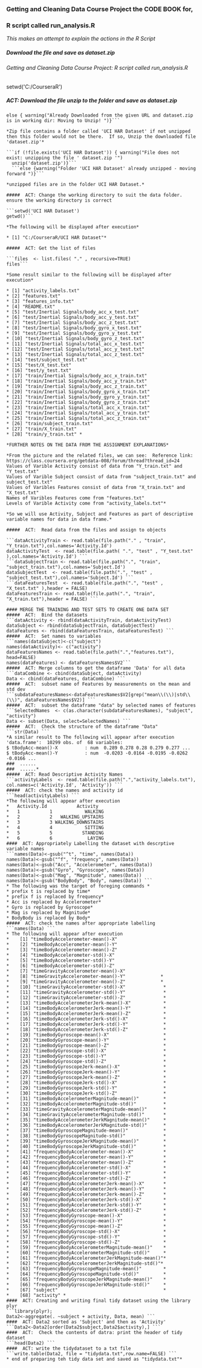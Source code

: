 ### Getting and Cleaning Data Course Project the CODE BOOK for,
### R script called run_analysis.R
*This makes an attempt to explain the actions in the R Script*
##### Download the file and save as dataset.zip
######  Getting and Cleaning Data Course Project: R script called run_analysis.R
setwd('C:/CourseraR')
#####  ACT: Download the file  unzip to the folder and save as dataset.zip

```if (!file.exists('dataset.zip')) {download.file('https://d396qusza40orc.cloudfront.net/getdata%2Fprojectfiles%2FUCI%20HAR%20Dataset.zip',destfile='dataset.zip')}  
else { warning("Already Downloaded from the given URL and dataset.zip is in working dir: Moving to Unzip! ")}```

*Zip file contains a folder called 'UCI HAR Dataset' if not unzipped then this folder would not be there.  If so, Unzip the downloaded file 'dataset.zip'*

```if (!file.exists('UCI HAR Dataset')) { warning("File does not exist: unzipping the file ' dataset.zip '")
  unzip('dataset.zip')}```
  ```else {warning("Folder 'UCI HAR Dataset' already unzipped - moving forward ")}```
  
*unzipped files are in the folder UCI HAR Dataset.*

#####  ACT: Change the working directory to suit the data folder. ensure the working directory is correct

```setwd('UCI HAR Dataset')
getwd()```

*The following will be displayed after execution*

* [1] "C:/CourseraR/UCI HAR Dataset"*
 
#####  ACT: Get the list of files

```files  <- list.files( "." , recursive=TRUE)
files```

*Some result similar to the following will be displayed after execution*

* [1] "activity_labels.txt"                         
* [2] "features.txt"                                
* [3] "features_info.txt"                           
* [4] "README.txt"                                  
* [5] "test/Inertial Signals/body_acc_x_test.txt"   
* [6] "test/Inertial Signals/body_acc_y_test.txt"   
* [7] "test/Inertial Signals/body_acc_z_test.txt"   
* [8] "test/Inertial Signals/body_gyro_x_test.txt"  
* [9] "test/Inertial Signals/body_gyro_y_test.txt"  
* [10] "test/Inertial Signals/body_gyro_z_test.txt"  
* [11] "test/Inertial Signals/total_acc_x_test.txt"  
* [12] "test/Inertial Signals/total_acc_y_test.txt"  
* [13] "test/Inertial Signals/total_acc_z_test.txt"  
* [14] "test/subject_test.txt"                       
* [15] "test/X_test.txt"                             
* [16] "test/y_test.txt"                             
* [17] "train/Inertial Signals/body_acc_x_train.txt" 
* [18] "train/Inertial Signals/body_acc_y_train.txt" 
* [19] "train/Inertial Signals/body_acc_z_train.txt" 
* [20] "train/Inertial Signals/body_gyro_x_train.txt"
* [21] "train/Inertial Signals/body_gyro_y_train.txt"
* [22] "train/Inertial Signals/body_gyro_z_train.txt"
* [23] "train/Inertial Signals/total_acc_x_train.txt"
* [24] "train/Inertial Signals/total_acc_y_train.txt"
* [25] "train/Inertial Signals/total_acc_z_train.txt"
* [26] "train/subject_train.txt"                     
* [27] "train/X_train.txt"                           
* [28] "train/y_train.txt" *

*FURTHER NOTES ON THE DATA FROM THE ASSIGNMENT EXPLANATIONS*

*From the picture and the related files, we can see:  Reference link: https://class.coursera.org/getdata-008/forum/thread?thread_id=24  
Values of Varible Activity consist of data from "Y_train.txt" and "Y_test.txt"  
Values of Varible Subject consist of data from "subject_train.txt" and subject_test.txt"  
Values of Varibles Features consist of data from "X_train.txt" and "X_test.txt"  
Names of Varibles Features come from "features.txt"  
Levels of Varible Activity come from "activity_labels.txt"*

*So we will use Activity, Subject and Features as part of descriptive variable names for data in data frame.*

#####  ACT:  Read data from the files and assign to objects

```dataActivityTrain <- read.table(file.path("." , "train", "Y_train.txt"),col.names='Activity.Id')  
dataActivityTest  <- read.table(file.path( ".", "test" , "Y_test.txt" ),col.names='Activity.Id') ```
```dataSubjectTrain <- read.table(file.path(".", "train", "subject_train.txt"),col.names='Subject.Id')  
dataSubjectTest  <- read.table(file.path(".", "test" , "subject_test.txt"),col.names='Subject.Id') ```
```dataFeaturesTest  <- read.table(file.path(".", "test" , "X_test.txt" ),header = FALSE)  
dataFeaturesTrain <- read.table(file.path(".", "train", "X_train.txt"),header = FALSE) ```

#### MERGE THE TRAINING AND TEST SETS TO CREATE ONE DATA SET
#####  ACT:  Bind the datasets
```dataActivity <- rbind(dataActivityTrain, dataActivityTest)
dataSubject <- rbind(dataSubjectTrain, dataSubjectTest)
dataFeatures <- rbind(dataFeaturesTrain, dataFeaturesTest) ```
#####  ACT:  Set names to variables
```names(dataSubject)<-c("subject")
names(dataActivity)<- c("activity")
dataFeaturesNames <- read.table(file.path(".","features.txt"), head=FALSE)
names(dataFeatures) <- dataFeaturesNames$V2```
#####  ACT: Merge columns to get the dataframe 'Data' for all data
```dataCombine <- cbind(dataSubject, dataActivity)
Data <- cbind(dataFeatures, dataCombine) ```
#####  ACT:  subset name of Features by measurements on the mean and std dev
```subdataFeaturesNames<-dataFeaturesNames$V2[grep("mean\\(\\)|std\\(\\)", dataFeaturesNames$V2)] ```
#####  ACT:  subset the dataframe "data" by selected names of features
```SelectedNames  <- c(as.character(subdataFeaturesNames), "subject", "activity")
Data <- subset(Data, select=SelectedNames) ```
#####  ACT:  Check the structure of the dataframe "Data"
```str(Data) ```
*A similar result to The following will appear after execution
'data.frame':  10299 obs. of  68 variables:
$ tBodyAcc-mean()-X          : num  0.289 0.278 0.28 0.279 0.277 ...
$ tBodyAcc-mean()-Y          : num  -0.0203 -0.0164 -0.0195 -0.0262 -0.0166 ...
###  ......
###  ......*
#####  ACT: Read Descriptive Activity Names
```activityLabels  <- read.table(file.path(".","activity_labels.txt"), col.names=c('Activity.Id', 'Activity')) ```
#####  ACT: check the names and activity id
```head(activityLabels) ```
*The following will appear after execution
*   Activity.Id           Activity
*   1           1            WALKING
*   2           2   WALKING_UPSTAIRS
*   3           3 WALKING_DOWNSTAIRS
*   4           4            SITTING
*   5           5           STANDING
*   6           6             LAYING
####  ACT: Appropriately Labelling the dataset with descrptive variable names
```names(Data)<-gsub("^t", "time", names(Data))
names(Data)<-gsub("^f", "frequency", names(Data))
names(Data)<-gsub("Acc", "Accelerometer", names(Data))
names(Data)<-gsub("Gyro", "Gyroscope", names(Data))
names(Data)<-gsub("Mag", "Magnitude", names(Data))
names(Data)<-gsub("BodyBody", "Body", names(Data)) ```
* The following was the target of foreging commands *
* prefix t is replaced by time*
* prefix f is replaced by frequency*
* Acc is replaced by Accelerometer*
* Gyro is replaced by Gyroscope*
* Mag is replaced by Magnitude*
* BodyBody is replaced by Body*
#####  ACT: check the names after appropriate labelling
```names(Data) ```
* The following will appear after execution
*    [1] "timeBodyAccelerometer-mean()-X"                
*    [2] "timeBodyAccelerometer-mean()-Y"                
*    [3] "timeBodyAccelerometer-mean()-Z"                
*    [4] "timeBodyAccelerometer-std()-X"                 
*    [5] "timeBodyAccelerometer-std()-Y"                 
*    [6] "timeBodyAccelerometer-std()-Z"                 
*    [7] "timeGravityAccelerometer-mean()-X"             
*    [8] "timeGravityAccelerometer-mean()-Y"             *
*    [9] "timeGravityAccelerometer-mean()-Z"             *
*    [10] "timeGravityAccelerometer-std()-X"              *
*    [11] "timeGravityAccelerometer-std()-Y"              *
*    [12] "timeGravityAccelerometer-std()-Z"              *
*    [13] "timeBodyAccelerometerJerk-mean()-X"            *
*    [14] "timeBodyAccelerometerJerk-mean()-Y"            *
*    [15] "timeBodyAccelerometerJerk-mean()-Z"            *
*    [16] "timeBodyAccelerometerJerk-std()-X"             *
*    [17] "timeBodyAccelerometerJerk-std()-Y"             *
*    [18] "timeBodyAccelerometerJerk-std()-Z"             *
*    [19] "timeBodyGyroscope-mean()-X"                    *
*    [20] "timeBodyGyroscope-mean()-Y"                    *
*    [21] "timeBodyGyroscope-mean()-Z"                    *
*    [22] "timeBodyGyroscope-std()-X"                     *
*    [23] "timeBodyGyroscope-std()-Y"                     *
*    [24] "timeBodyGyroscope-std()-Z"                     *
*    [25] "timeBodyGyroscopeJerk-mean()-X"                *
*    [26] "timeBodyGyroscopeJerk-mean()-Y"                *
*    [27] "timeBodyGyroscopeJerk-mean()-Z"                *
*    [28] "timeBodyGyroscopeJerk-std()-X"                 *
*    [29] "timeBodyGyroscopeJerk-std()-Y"                 *
*    [30] "timeBodyGyroscopeJerk-std()-Z"                 *
*    [31] "timeBodyAccelerometerMagnitude-mean()"         *
*    [32] "timeBodyAccelerometerMagnitude-std()"          *
*    [33] "timeGravityAccelerometerMagnitude-mean()"      *
*    [34] "timeGravityAccelerometerMagnitude-std()"       *
*    [35] "timeBodyAccelerometerJerkMagnitude-mean()"     *
*    [36] "timeBodyAccelerometerJerkMagnitude-std()"      *
*    [37] "timeBodyGyroscopeMagnitude-mean()"             *
*    [38] "timeBodyGyroscopeMagnitude-std()"              *
*    [39] "timeBodyGyroscopeJerkMagnitude-mean()"         *
*    [40] "timeBodyGyroscopeJerkMagnitude-std()"          *
*    [41] "frequencyBodyAccelerometer-mean()-X"           *
*    [42] "frequencyBodyAccelerometer-mean()-Y"           *
*    [43] "frequencyBodyAccelerometer-mean()-Z"           *
*    [44] "frequencyBodyAccelerometer-std()-X"            *
*    [45] "frequencyBodyAccelerometer-std()-Y"            *
*    [46] "frequencyBodyAccelerometer-std()-Z"            *
*    [47] "frequencyBodyAccelerometerJerk-mean()-X"       *
*    [48] "frequencyBodyAccelerometerJerk-mean()-Y"       *
*    [49] "frequencyBodyAccelerometerJerk-mean()-Z"       *
*    [50] "frequencyBodyAccelerometerJerk-std()-X"        *
*    [51] "frequencyBodyAccelerometerJerk-std()-Y"        *
*    [52] "frequencyBodyAccelerometerJerk-std()-Z"        *
*    [53] "frequencyBodyGyroscope-mean()-X"               *
*    [54] "frequencyBodyGyroscope-mean()-Y"               *
*    [55] "frequencyBodyGyroscope-mean()-Z"               *
*    [56] "frequencyBodyGyroscope-std()-X"                *
*    [57] "frequencyBodyGyroscope-std()-Y"                *
*    [58] "frequencyBodyGyroscope-std()-Z"                *
*    [59] "frequencyBodyAccelerometerMagnitude-mean()"    *
*    [60] "frequencyBodyAccelerometerMagnitude-std()"     *
*    [61] "frequencyBodyAccelerometerJerkMagnitude-mean()"*
*    [62] "frequencyBodyAccelerometerJerkMagnitude-std()"*
*    [63] "frequencyBodyGyroscopeMagnitude-mean()"        *
*    [64] "frequencyBodyGyroscopeMagnitude-std()"         *
*    [65] "frequencyBodyGyroscopeJerkMagnitude-mean()"    *
*    [66] "frequencyBodyGyroscopeJerkMagnitude-std()"     *
*    [67] "subject"                                       *
*    [68] "activity" *
####  ACT: Creating and writing final tidy dataset using the library plyr
```library(plyr);
Data2<-aggregate(. ~subject + activity, Data, mean) ```
####  ACT: Data2 sorted as 'Subject' and then as 'Activity'
```Data2<-Data2[order(Data2$subject,Data2$activity),] ```
####  ACT:  Check the contents of datra: print the header of tidy dataset
```head(Data2) ```
####  ACT: write the tidydataset to a txt file
```write.table(Data2, file = "tidydata.txt",row.name=FALSE) ```
* end of preparing teh tidy data set and saved as "tidydata.txt"*


